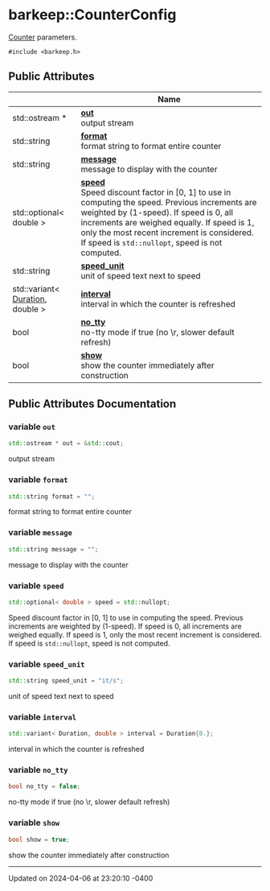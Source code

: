 # barkeep::CounterConfig


[Counter](api/Classes/classbarkeep_1_1_counter.md) parameters. 


`#include <barkeep.h>`

## Public Attributes

<span class="api-table">

|                | Name           |
| -------------- | -------------- |
| <span class="codey"> std::ostream * </span> | <span class="codey"> **[out](api/Classes/structbarkeep_1_1_counter_config.md#variable-out)** </span><br>output stream  |
| <span class="codey"> std::string </span> | <span class="codey"> **[format](api/Classes/structbarkeep_1_1_counter_config.md#variable-format)** </span><br>format string to format entire counter  |
| <span class="codey"> std::string </span> | <span class="codey"> **[message](api/Classes/structbarkeep_1_1_counter_config.md#variable-message)** </span><br>message to display with the counter  |
| <span class="codey"> std::optional< double > </span> | <span class="codey"> **[speed](api/Classes/structbarkeep_1_1_counter_config.md#variable-speed)** </span><br>Speed discount factor in [0, 1] to use in computing the speed. Previous increments are weighted by (1-speed). If speed is 0, all increments are weighed equally. If speed is 1, only the most recent increment is considered. If speed is `std::nullopt`, speed is not computed.  |
| <span class="codey"> std::string </span> | <span class="codey"> **[speed_unit](api/Classes/structbarkeep_1_1_counter_config.md#variable-speed_unit)** </span><br>unit of speed text next to speed  |
| <span class="codey"> std::variant< [Duration](api/Namespaces/namespacebarkeep.md#using-duration), double > </span> | <span class="codey"> **[interval](api/Classes/structbarkeep_1_1_counter_config.md#variable-interval)** </span><br>interval in which the counter is refreshed  |
| <span class="codey"> bool </span> | <span class="codey"> **[no_tty](api/Classes/structbarkeep_1_1_counter_config.md#variable-no_tty)** </span><br>no-tty mode if true (no \r, slower default refresh)  |
| <span class="codey"> bool </span> | <span class="codey"> **[show](api/Classes/structbarkeep_1_1_counter_config.md#variable-show)** </span><br>show the counter immediately after construction  |


</span>

## Public Attributes Documentation

### variable `out`

```cpp
std::ostream * out = &std::cout;
```

output stream 

### variable `format`

```cpp
std::string format = "";
```

format string to format entire counter 

### variable `message`

```cpp
std::string message = "";
```

message to display with the counter 

### variable `speed`

```cpp
std::optional< double > speed = std::nullopt;
```

Speed discount factor in [0, 1] to use in computing the speed. Previous increments are weighted by (1-speed). If speed is 0, all increments are weighed equally. If speed is 1, only the most recent increment is considered. If speed is `std::nullopt`, speed is not computed. 

### variable `speed_unit`

```cpp
std::string speed_unit = "it/s";
```

unit of speed text next to speed 

### variable `interval`

```cpp
std::variant< Duration, double > interval = Duration{0.};
```

interval in which the counter is refreshed 

### variable `no_tty`

```cpp
bool no_tty = false;
```

no-tty mode if true (no \r, slower default refresh) 

### variable `show`

```cpp
bool show = true;
```

show the counter immediately after construction 

-------------------------------

Updated on 2024-04-06 at 23:20:10 -0400